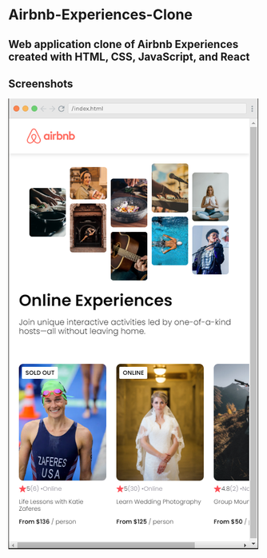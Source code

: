 # Airbnb-Experiences-Clone
## Web application clone of Airbnb Experiences created with HTML, CSS, JavaScript, and React

## Screenshots
![](/screenshots/1.png)

